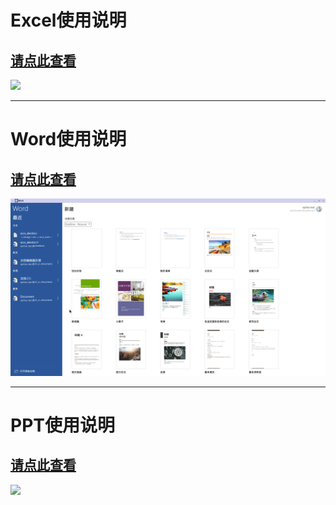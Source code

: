 # Excel使用说明

## [请点此查看](../Office/Excel点此查看.md)
![](../pic/soft/execl.png)   

*** 
# Word使用说明

## [请点此查看](../Office/Word点此查看.md)
![](../pic/soft/word2.png)   

*** 
# PPT使用说明

## [请点此查看](../Office/PPT点此查看.md)
![](../pic/soft/powerpoint.png)   
   
